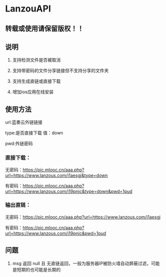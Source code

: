 # LanzouAPI

## 转载或使用请保留版权！！

## 说明
1. 支持检测文件是否被取消

2. 支持带密码的文件分享链接但不支持分享的文件夹

3. 支持生成直链或直接下载

4. 增加ios应用在线安装

## 使用方法

url:蓝奏云外链链接

type:是否直接下载 值：down

pwd:外链密码

### 直接下载：

无密码：https://pic.mlooc.cn/aaa.php?url=https://www.lanzous.com/i1aesgj&type=down

有密码：https://pic.mlooc.cn/aaa.php?url=https://www.lanzous.com/i19pnjc&type=down&pwd=1pud


### 输出直链：

无密码：https://pic.mlooc.cn/aaa.php?url=https://www.lanzous.com/i1aesgj

有密码：https://pic.mlooc.cn/aaa.php?url=https://www.lanzous.com/i19pnjc&pwd=1pud


## 问题

1. msg 返回 null 且 无直链返回，一般为服务器IP被防火墙自动屏蔽过滤，可能是短期的也可能是长期的
